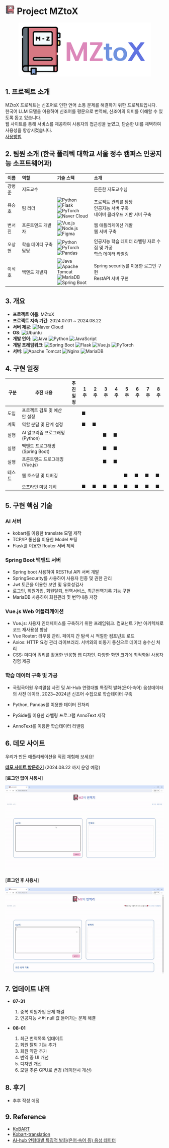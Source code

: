 # <img src="img/ico_clbg.png" width="30" height="30"> Project MZtoX 

<div style="text-align: center;">
    <a href="http://mztox.aikopo.net/">
        <img src="img/MZTOX.png" />
    </a>
</div>

## 1. 프로젝트 소개

MZtoX 프로젝트는 신조어로 인한 언어 소통 문제를 해결하기 위한 프로젝트입니다. <br>한국어 LLM 모델을 이용하여 신조어를 평문으로 번역해, 신조어의 의미를 이해할 수 있도록 돕고 있습니다. <br>웹 사이트를 통해 서비스를 제공하여 사용자의 접근성을 높였고, 단순한 UI를 채택하여 사용성을 향상시켰습니다.
<br>
[사용방법](#6-데모-사이트)
## 2. 팀원 소개 (한국 폴리텍 대학교 서울 정수 캠퍼스 인공지능 소프트웨어과)

| 이름     | 역할                  | 기술 스택                                                                                                                                       | 소개                                           | 
|:---------|:---------------------|:-----------------------------------------------------------------------------------------------------------------------------------------------|:----------------------------------------------|
| 강병준   | 지도교수             |                                                                                                                                                 | 든든한 지도교수님                           |
| 유승호   | 팀 리더              | ![Python](https://img.shields.io/badge/python-3776AB?style=flat-square&logo=python&logoColor=white) <br> ![Flask](https://img.shields.io/badge/flask-000000?style=flat-square&logo=flask&logoColor=white) <br> ![PyTorch](https://img.shields.io/badge/pytorch-EE4C2C?style=flat-square&logo=pytorch&logoColor=white) <br> ![Naver Cloud](https://img.shields.io/badge/Naver%20Cloud-00A859?style=flat-square&logo=naver&logoColor=white) | 프로젝트 관리를 담당 <br> 인공지능 서버 구축 <br> 네이버 클라우드 기반 서버 구축 |
| 변서진   | 프론트엔드 개발자    | ![Vue.js](https://img.shields.io/badge/vuejs-4FC08D?style=flat-square&logo=vue.js&logoColor=white) <br> ![Node.js](https://img.shields.io/badge/Node.js-8CC84B?style=flat-square&logo=node.js&logoColor=white) <br> ![Figma](https://img.shields.io/badge/Figma-F24E1E?style=flat-square&logo=figma&logoColor=white) | 웹 애플리케이션 개발 <br> 웹 서버 구축      |
| 오상현   | 학습 데이터 구축 담당 | ![Python](https://img.shields.io/badge/python-3776AB?style=flat-square&logo=python&logoColor=white) <br> ![PyTorch](https://img.shields.io/badge/pytorch-EE4C2C?style=flat-square&logo=pytorch&logoColor=white) <br> ![Pandas](https://img.shields.io/badge/Pandas-150458?style=flat-square&logo=pandas&logoColor=white) | 인공지능 학습 데이터 라벨링 자료 수집 및 가공 <br> 학습 데이터 라벨링   |
| 이석호   | 백엔드 개발자        | ![Java](https://img.shields.io/badge/Java-007396?style=flat-square&logo=Java&logoColor=white) <br> ![Apache Tomcat](https://img.shields.io/badge/Apache%20Tomcat-F8DB2D?style=flat-square&logo=apachetomcat&logoColor=black) <br> ![MariaDB](https://img.shields.io/badge/MariaDB-003545?style=flat-square&logo=mariadb&logoColor=white) <br> ![Spring Boot](https://img.shields.io/badge/spring_boot-6DB33F?style=flat-square&logo=spring-boot&logoColor=white) | Spring security를 이용한 로그인 구현 <br> RestAPI 서버 구현              |


## 3. 개요
- **프로젝트 이름**: MZtoX
- **프로젝트 지속 기간**: 2024.07.01 ~ 2024.08.22
- **서버 제공**: ![Naver Cloud](https://img.shields.io/badge/Naver%20Cloud-00A859?style=flat-square&logo=naver&logoColor=white)
- **OS**: ![Ubuntu](https://img.shields.io/badge/Ubuntu-E95420?style=flat-square&logo=ubuntu&logoColor=white)
- **개발 언어**: ![Java](https://img.shields.io/badge/Java-007396?style=flat-square&logo=Java&logoColor=white) ![Python](https://img.shields.io/badge/python-3776AB?style=flat-square&logo=python&logoColor=white) ![JavaScript](https://img.shields.io/badge/javascript-F7DF1E?style=flat-square&logo=javascript&logoColor=black)
- **개발 프레임워크**: ![Spring Boot](https://img.shields.io/badge/spring_boot-6DB33F?style=flat-square&logo=spring-boot&logoColor=white) ![Flask](https://img.shields.io/badge/flask-000000?style=flat-square&logo=flask&logoColor=white) ![Vue.js](https://img.shields.io/badge/vuejs-4FC08D?style=flat-square&logo=vue.js&logoColor=white) ![PyTorch](https://img.shields.io/badge/pytorch-EE4C2C?style=flat-square&logo=pytorch&logoColor=white)
- **서버**: ![Apache Tomcat](https://img.shields.io/badge/Apache%20Tomcat-F8DB2D?style=flat-square&logo=apachetomcat&logoColor=black) ![Nginx](https://img.shields.io/badge/Nginx-009639?style=flat-square&logo=nginx&logoColor=white) ![MariaDB](https://img.shields.io/badge/MariaDB-003545?style=flat-square&logo=mariadb&logoColor=white)

## 4. 구현 일정

| 구분   | 추진 내용                      | 추진 <br>일정                      | 1주 | 2주 | 3주 | 4주 | 5주 | 6주 | 7주 | 8주 |
|--------|-------------------------------|----------------------------------|-----|-----|-----|-----|-----|-----|-----|-----|
| 도입   | 프로젝트 검토 및 예산안 설정 |                                  | ■   |     |     |     |     |     |     |     |
| 계획   | 역할 분담 및 단계 설정       |                                  | ■   | ■   |     |     |     |     |     |     |
| 실행   | AI 알고리즘 프로그래밍 <br> (Python) |                              |     |     | ■   | ■   |     |     |     |     |
| 실행   | 백엔드 프로그래밍 <br> (Spring Boot) |                              |     |     | ■   | ■   |     |     |     |     |
| 실행   | 프론트엔드 프로그래밍 <br> (Vue.js) |                              |     |     | ■   | ■   |     |     |     |     |
| 테스트 | 웹 호스팅 및 디버깅         |                                  |     |     |     |     | ■   | ■   | ■   | ■   |
|        | 오프라인 미팅 계획           |                                  | ■   | ■   | ■   | ■   | ■   | ■   | ■   | ■   |

## 5. 구현 핵심 기술
### AI 서버
- kobart를 이용한 translate 모델 제작
- TCP/IP 통신을 이용한 Model 포팅
- Flask를 이용한 Router 서버 제작


### Spring Boot 백엔드 서버
-   Spring boot 사용하여 RESTful API 서버 개발
-   SpringSecurity를 사용하여 사용자 인증 및 권한 관리
-   Jwt 토큰을 이용한 보안 및 유효성검사
-   로그인, 회원가입, 회원탈퇴, 번역서비스, 최근번역기록 기능 구현  
-   MariaDB 사용하여 회원관리 및 번역내용 저장   

### Vue.js Web 어플리케이션
- Vue.js: 사용자 인터페이스를 구축하기 위한 프레임워크. 컴포넌트 기반 아키텍처로 코드 재사용성 향상
- Vue Router: 라우팅 관리. 페이지 간 탐색 시 적절한 컴포넌트 로드
- Axios: HTTP 요청 관리 라이브러리. 서버와의 비동기 통신으로 데이터 송수신 처리
- CSS: 미디어 쿼리를 활용한 반응형 웹 디자인. 다양한 화면 크기에 최적화된 사용자 경험 제공

### 학습 데이터 구축 및 가공

- 국립국어원 우리말샘 사전 및 AI-Hub 연령대별 특징적 발화(은어·속어) 음성데이터의 사전 데이터, 2023~2024년 신조어 수집으로 학습데이터 구축

- Python, Pandas를 이용한 데이터 전처리

- PySide를 이용한 라벨링 프로그램 AnnoText 제작

- AnnoText를 이용한 학습데이터 라벨링
## 6. 데모 사이트
우리가 만든 애플리케이션을 직접 체험해 보세요!

[**데모 사이트 방문하기**](http://mztox.aikopo.net/) (2024.08.22 까지 운영 예정)


[**로그인 없이 사용시**]

![데모 사이트](img/demo_unlogin.gif)



[**로그인 후 사용시**]

![데모 사이트](img/demo_login.gif)

## 7. 업데이트 내역
- **07-31** 
    1. 중복 회원가입 문제 해결
    2. 인공지능 서버 null 값 들어가는 문제 해결
 
- **08-01**
    1. 최근 번역목록 업데이트
    2. 회원 탈퇴 기능 추가
    3. 회원 약관 추가
    4. 번역 중 UI 개선
    5. 디자인 개선
    6. 모델 추론 GPU로 변경 (레이턴시 개선)

## 8. 후기
- 추후 작성 예정

## 9. Reference
- [KoBART](https://github.com/SKT-AI/KoBART)
- [Kobart-translation](https://github.com/seujung/KobART-translation)
- [AI-hub 연령대별 특징적 발화(은어·속어 등) 음성 데이터](https://aihub.or.kr/aihubdata/data/view.do?currMenu=115&topMenu=100&aihubDataSe=data&dataSetSn=71320)
